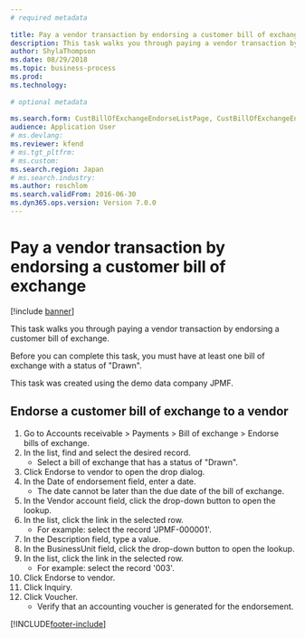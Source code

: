```yaml
--- 
# required metadata 
 
title: Pay a vendor transaction by endorsing a customer bill of exchange
description: This task walks you through paying a vendor transaction by endorsing a customer bill of exchange. 
author: ShylaThompson
ms.date: 08/29/2018
ms.topic: business-process 
ms.prod:  
ms.technology:  
 
# optional metadata 
 
ms.search.form: CustBillOfExchangeEndorseListPage, CustBillOfExchangeEndorseToVendor, DimensionLookup, LedgerTransVoucher   
audience: Application User 
# ms.devlang:  
ms.reviewer: kfend
# ms.tgt_pltfrm:  
# ms.custom:  
ms.search.region: Japan
# ms.search.industry: 
ms.author: roschlom
ms.search.validFrom: 2016-06-30 
ms.dyn365.ops.version: Version 7.0.0 
---
```

# Pay a vendor transaction by endorsing a customer bill of exchange

[!include [banner](../../includes/banner.md)]

This task walks you through paying a vendor transaction by endorsing a customer bill of exchange.



Before you can complete this task, you must have at least one bill of exchange with a status of "Drawn".



This task was created using the demo data company JPMF.


## Endorse a customer bill of exchange to a vendor
1. Go to Accounts receivable > Payments > Bill of exchange > Endorse bills of exchange.
2. In the list, find and select the desired record.
    * Select a bill of exchange that has a status of "Drawn".  
3. Click Endorse to vendor to open the drop dialog.
4. In the Date of endorsement field, enter a date.
    * The date cannot be later than the due date of the bill of exchange.  
5. In the Vendor account field, click the drop-down button to open the lookup.
6. In the list, click the link in the selected row.
    * For example: select the record 'JPMF-000001'.  
7. In the Description field, type a value.
8. In the BusinessUnit field, click the drop-down button to open the lookup.
9. In the list, click the link in the selected row.
    * For example: select the record '003'.  
10. Click Endorse to vendor.
11. Click Inquiry.
12. Click Voucher.
    * Verify that an accounting voucher is generated for the endorsement.  



[!INCLUDE[footer-include](../../../includes/footer-banner.md)]